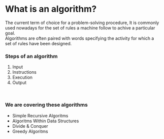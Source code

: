 # What is an algorithm?
The current term of choice for a problem-solving procedure, It is commonly used nowadays for the set of rules a machine follow to achive a particular goal.
<br/>
Algorithms are often paired with words specifying the activity for which a set of rules have been designed.
<br/>
### Steps of an algorithm 
1. Input
2. Instructions
3. Execution
4. Output
<br/>
   
### We are covering these algorithms
* Simple Recursive Algoritms
* Algoritms Within Data Structures
* Divide & Conquer
* Greedy Algoritms
